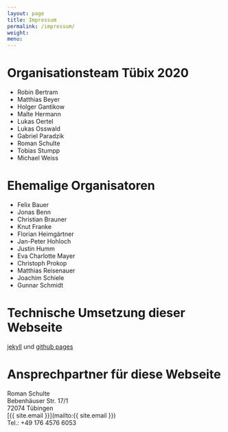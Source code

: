 ```yaml
---
layout: page
title: Impressum
permalink: /impressum/
weight:
menu:
---
```


# Organisationsteam Tübix 2020

<!-- Ordered alphabetically by the surname: -->

* Robin Bertram
* Matthias Beyer
* Holger Gantikow
* Malte Hermann
* Lukas Oertel
* Lukas Osswald
* Gabriel Paradzik
* Roman Schulte
* Tobias Stumpp
* Michael Weiss

# Ehemalige Organisatoren

<!-- Ordered alphabetically by the surname: -->

* Felix Bauer
* Jonas Benn
* Christian Brauner
* Knut Franke
* Florian Heimgärtner
* Jan-Peter Hohloch
* Justin Humm
* Eva Charlotte Mayer
* Christoph Prokop
* Matthias Reisenauer
* Joachim Schiele
* Gunnar Schmidt

# Technische Umsetzung dieser Webseite
<a href="https://jekyllrb.com/" target="_blank">jekyll</a> und <a href="https://pages.github.com" target="_blank">github pages</a>

# Ansprechpartner für diese Webseite<br />
Roman Schulte<br />
Bebenhäuser Str. 17/1<br />
72074 Tübingen<br />
[{{ site.email }}](mailto:{{ site.email }})<br />
Tel.: +49 176 4576 6053<br />
